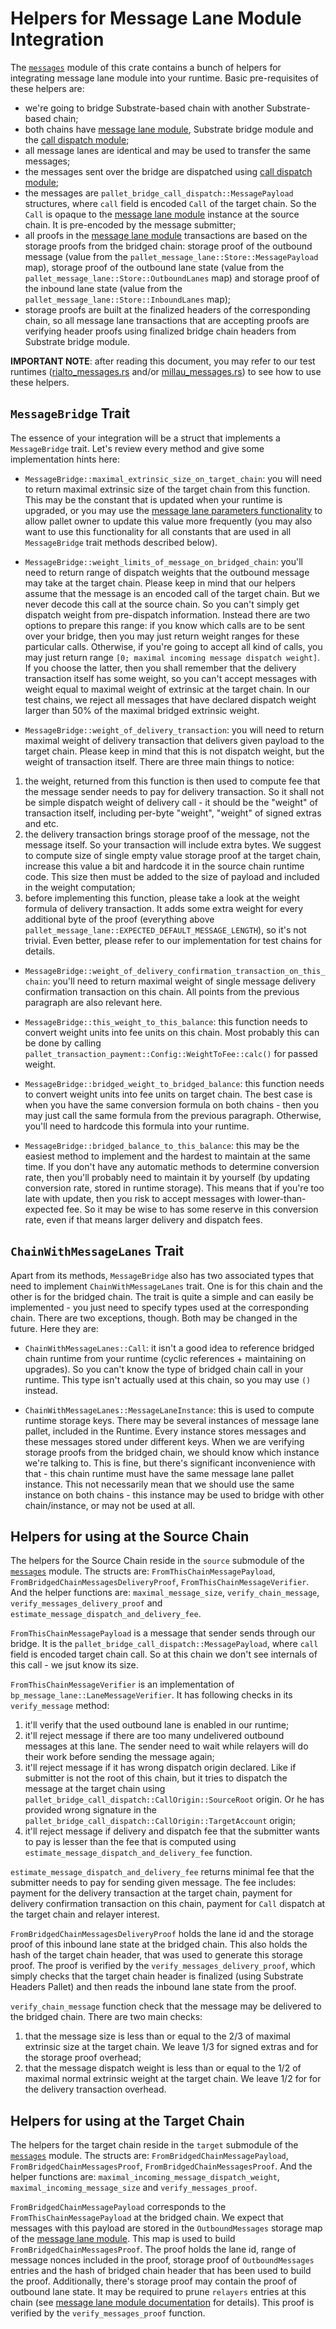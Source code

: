 # Helpers for Message Lane Module Integration

The [`messages`](./src/messages.rs) module of this crate contains a bunch of helpers for integrating message lane module into your runtime. Basic pre-requisites of these helpers are:
- we're going to bridge Substrate-based chain with another Substrate-based chain;
- both chains have [message lane module](../../modules/message-lane/README.md), Substrate bridge module and the [call dispatch module](../../modules/call-dispatch/README.md);
- all message lanes are identical and may be used to transfer the same messages;
- the messages sent over the bridge are dispatched using [call dispatch module](../../modules/call-dispatch/README.md);
- the messages are `pallet_bridge_call_dispatch::MessagePayload` structures, where `call` field is encoded `Call` of the target chain. So the `Call` is opaque to the [message lane module](../../modules/message-lane/README.md) instance at the source chain. It is pre-encoded by the message submitter;
- all proofs in the [message lane module](../../modules/message-lane/README.md) transactions are based on the storage proofs from the bridged chain: storage proof of the outbound message (value from the `pallet_message_lane::Store::MessagePayload` map), storage proof of the outbound lane state (value from the `pallet_message_lane::Store::OutboundLanes` map) and storage proof of the inbound lane state (value from the `pallet_message_lane::Store::InboundLanes` map);
- storage proofs are built at the finalized headers of the corresponding chain, so all message lane transactions that are accepting proofs are verifying header proofs using finalized bridge chain headers from Substrate bridge module.

**IMPORTANT NOTE**: after reading this document, you may refer to our test runtimes ([rialto_messages.rs](../millau/runtime/src/rialto_messages.rs) and/or [millau_messages.rs](../rialto/runtime/src/millau_messages.rs)) to see how to use these helpers.

## `MessageBridge` Trait

The essence of your integration will be a struct that implements a `MessageBridge` trait. Let's review every method and give some implementation  hints here:

- `MessageBridge::maximal_extrinsic_size_on_target_chain`: you will need to return maximal extrinsic size of the target chain from this function. This may be the constant that is updated when your runtime is upgraded, or you may use the [message lane parameters functionality](../../modules/message-lane/README.md#Non-Essential-Functionality) to allow pallet owner to update this value more frequently (you may also want to use this functionality for all constants that are used in all `MessageBridge` trait methods described below).

- `MessageBridge::weight_limits_of_message_on_bridged_chain`: you'll need to return range of dispatch weights that the outbound message may take at the target chain. Please keep in mind that our helpers assume that the message is an encoded call of the target chain. But we never decode this call at the source chain. So you can't simply get dispatch weight from pre-dispatch information. Instead there are two options to prepare this range: if you know which calls are to be sent over your bridge, then you may just return weight ranges for these particular calls. Otherwise, if you're going to accept all kind of calls, you may just return range `[0; maximal incoming message dispatch weight]`. If you choose the latter, then you shall remember that the delivery transaction itself has some weight, so you can't accept messages with weight equal to maximal weight of extrinsic at the target chain. In our test chains, we reject all messages that have declared dispatch weight larger than 50% of the maximal bridged extrinsic weight.

- `MessageBridge::weight_of_delivery_transaction`: you will need to return maximal weight of delivery transaction that delivers given payload to the target chain. Please keep in mind that this is not dispatch weight, but the weight of transaction itself. There are three main things to notice:
1) the weight, returned from this function is then used to compute fee that the message sender needs to pay for delivery transaction. So it shall not be simple dispatch weight of delivery call - it should be the "weight" of transaction itself, including per-byte "weight", "weight" of signed extras and etc.
2) the delivery transaction brings storage proof of the message, not the message itself. So your transaction will include extra bytes. We suggest to compute size of single empty value storage proof at the target chain, increase this value a bit and hardcode it in the source chain runtime code. This size then must be added to the size of payload and included in the weight computation;
3) before implementing this function, please take a look at the weight formula of delivery transaction. It adds some extra weight for every additional byte of the proof (everything above `pallet_message_lane::EXPECTED_DEFAULT_MESSAGE_LENGTH`), so it's not trivial. Even better, please refer to our implementation for test chains for details.

- `MessageBridge::weight_of_delivery_confirmation_transaction_on_this_chain`: you'll need to return maximal weight of single message delivery confirmation transaction on this chain. All points from the previous paragraph are also relevant here.

- `MessageBridge::this_weight_to_this_balance`: this function needs to convert weight units into fee units on this chain. Most probably this can be done by calling	`pallet_transaction_payment::Config::WeightToFee::calc()` for passed weight.

- `MessageBridge::bridged_weight_to_bridged_balance`: this function needs to convert weight units into fee units on target chain. The best case is when you have the same conversion formula on both chains - then you may just call the same formula from the previous paragraph. Otherwise, you'll need to hardcode this formula into your runtime.

- `MessageBridge::bridged_balance_to_this_balance`: this may be the easiest method to implement and the hardest to maintain at the same time. If you don't have any automatic methods to determine conversion rate, then you'll probably need to maintain it by yourself (by updating conversion rate, stored in runtime storage). This means that if you're too late with update, then you risk to accept messages with lower-than-expected fee. So it may be wise to has some reserve in this conversion rate, even if that means larger delivery and dispatch fees.

## `ChainWithMessageLanes` Trait

Apart from its methods, `MessageBridge` also has two associated types that need to implement `ChainWithMessageLanes` trait. One is for this chain and the other is for the bridged chain. The trait is quite a simple and can easily be implemented - you just need to specify types used at the corresponding chain. There are two exceptions, though. Both may be changed in the future. Here they are:

- `ChainWithMessageLanes::Call`: it isn't a good idea to reference bridged chain runtime from your runtime (cyclic references + maintaining on upgrades). So you can't know the type of bridged chain call in your runtime. This type isn't actually used at this chain, so you may use `()` instead.

- `ChainWithMessageLanes::MessageLaneInstance`: this is used to compute runtime storage keys. There may be several instances of message lane pallet, included in the Runtime. Every instance stores messages and these messages stored under different keys. When we are verifying storage proofs from the bridged chain, we should know which instance we're talking to. This is fine, but there's significant inconvenience with that - this chain runtime must have the same message lane pallet instance. This not necessarily mean that we should use the same instance on both chains - this instance may be used to bridge with other chain/instance, or may not be used at all.

## Helpers for using at the Source Chain

The helpers for the Source Chain reside in the `source` submodule of the [`messages`](./src/messages.rs) module. The structs are: `FromThisChainMessagePayload`, `FromBridgedChainMessagesDeliveryProof`, `FromThisChainMessageVerifier`. And the helper functions are: `maximal_message_size`, `verify_chain_message`, `verify_messages_delivery_proof` and `estimate_message_dispatch_and_delivery_fee`.

`FromThisChainMessagePayload` is a message that sender sends through our bridge. It is the `pallet_bridge_call_dispatch::MessagePayload`, where `call` field is encoded target chain call. So at this chain we don't see internals of this call - we jsut know its size.

`FromThisChainMessageVerifier` is an implementation of `bp_message_lane::LaneMessageVerifier`. It has following checks in its `verify_message` method:
1) it'll verify that the used outbound lane is enabled in our runtime;
2) it'll reject message if there are too many undelivered outbound messages at this lane. The sender need to wait while relayers will do their work before sending the message again;
3) it'll reject message if it has wrong dispatch origin declared. Like if submitter is not the root of this chain, but it tries to dispatch the message at the target chain using `pallet_bridge_call_dispatch::CallOrigin::SourceRoot` origin. Or he has provided wrong signature in the `pallet_bridge_call_dispatch::CallOrigin::TargetAccount` origin;
4) it'll reject message if delivery and dispatch fee that the submitter wants to pay is lesser than the fee that is computed using `estimate_message_dispatch_and_delivery_fee` function.

`estimate_message_dispatch_and_delivery_fee` returns minimal fee that the submitter needs to pay for sending given message. The fee includes: payment for the delivery transaction at the target chain, payment for delivery confirmation transaction on this chain, payment for `Call` dispatch at the target chain and relayer interest.

`FromBridgedChainMessagesDeliveryProof` holds the lane id and the storage proof of this inbound lane state at the bridged chain. This also holds the hash of the target chain header, that was used to generate this storage proof. The proof is verified by the `verify_messages_delivery_proof`, which simply checks that the target chain header is finalized (using Substrate Headers Pallet) and then reads the inbound lane state from the proof.

`verify_chain_message` function check that the message may be delivered to the bridged chain. There are two main checks:
1) that the message size is less than or equal to the 2/3 of maximal extrinsic size at the target chain. We leave 1/3 for signed extras and for the storage proof overhead;
2) that the message dispatch weight is less than or equal to the 1/2 of maximal normal extrinsic weight at the target chain. We leave 1/2 for for the delivery transaction overhead.

## Helpers for using at the Target Chain

The helpers for the target chain reside in the `target` submodule of the [`messages`](./src/messages.rs) module. The structs are: `FromBridgedChainMessagePayload`, `FromBridgedChainMessagesProof`, `FromBridgedChainMessagesProof`. And the helper functions are: `maximal_incoming_message_dispatch_weight`, `maximal_incoming_message_size` and `verify_messages_proof`.

`FromBridgedChainMessagePayload` corresponds to the `FromThisChainMessagePayload` at the bridged chain. We expect that messages with this payload are stored in the `OutboundMessages` storage map of the [message lane module](../../modules/message-lane/README.md). This map is used to build `FromBridgedChainMessagesProof`. The proof holds the lane id, range of message nonces included in the proof, storage proof of `OutboundMessages` entries and the hash of bridged chain header that has been used to build the proof. Additionally, there's storage proof may contain the proof of outbound lane state. It may be required to prune `relayers` entries at this chain (see [message lane module documentation](../../modules/message-lane/README.md#What-about-other-Constants-in-the-Message-Lane-Module-Configuration-Trait) for details). This proof is verified by the `verify_messages_proof` function.
